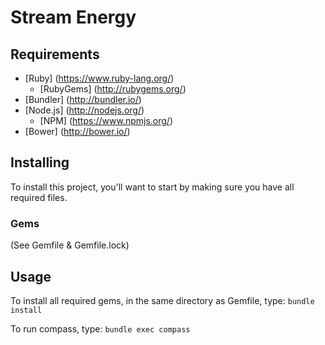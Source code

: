 # Stream Energy

## Requirements
- [Ruby] (https://www.ruby-lang.org/)
    - [RubyGems] (http://rubygems.org/)
- [Bundler] (http://bundler.io/)
- [Node.js] (http://nodejs.org/)
    - [NPM] (https://www.npmjs.org/)
- [Bower] (http://bower.io/)

## Installing
To install this project, you'll want to start by making sure you have all required files.

### Gems
(See Gemfile & Gemfile.lock)

## Usage
To install all required gems, in the same directory as Gemfile, type:
`bundle install`

To run compass, type:
`bundle exec compass`